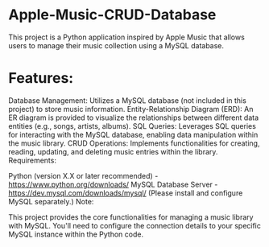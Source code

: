 # Apple-Music-CRUD-Database

This project is a Python application inspired by Apple Music that allows users to manage their music collection using a MySQL database.

# Features:

Database Management: Utilizes a MySQL database (not included in this project) to store music information.
Entity-Relationship Diagram (ERD): An ER diagram is provided to visualize the relationships between different data entities (e.g., songs, artists, albums).
SQL Queries: Leverages SQL queries for interacting with the MySQL database, enabling data manipulation within the music library.
CRUD Operations: Implements functionalities for creating, reading, updating, and deleting music entries within the library.
Requirements:

Python (version X.X or later recommended) - https://www.python.org/downloads/
MySQL Database Server - https://dev.mysql.com/downloads/mysql/ (Please install and configure MySQL separately.)
Note:

This project provides the core functionalities for managing a music library with MySQL. You'll need to configure the connection details to your specific MySQL instance within the Python code.